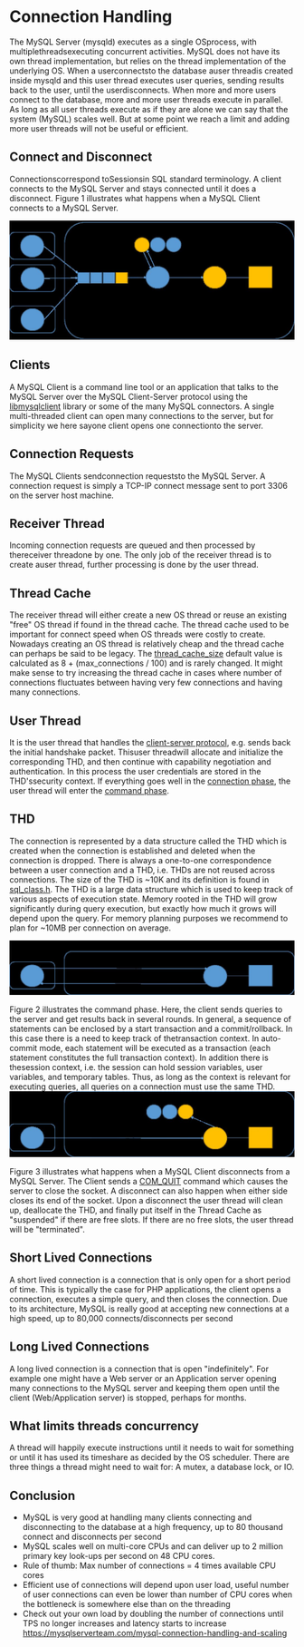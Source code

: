 # Connection Handling

The MySQL Server (mysqld) executes as a single OSprocess, with multiplethreadsexecuting concurrent activities. MySQL does not have its own thread implementation, but relies on the thread implementation of the underlying OS. When a userconnectsto the database auser threadis created inside mysqld and this user thread executes user queries, sending results back to the user, until the userdisconnects.
When more and more users connect to the database, more and more user threads execute in parallel. As long as all user threads execute as if they are alone we can say that the system (MySQL) scales well. But at some point we reach a limit and adding more user threads will not be useful or efficient.

## Connect and Disconnect

Connectionscorrespond toSessionsin SQL standard terminology. A client connects to the MySQL Server and stays connected until it does a disconnect. Figure 1 illustrates what happens when a MySQL Client connects to a MySQL Server.

![image](../../../media/MySQL_Connection-Handling-image1.jpg)

## Clients

A MySQL Client is a command line tool or an application that talks to the MySQL Server over the MySQL Client-Server protocol using the [libmysqlclient](https://dev.mysql.com/doc/refman/8.0/en/c-api-implementations.html) library or some of the many MySQL connectors. A single multi-threaded client can open many connections to the server, but for simplicity we here sayone client opens one connectionto the server.

## Connection Requests

The MySQL Clients sendconnection requeststo the MySQL Server. A connection request is simply a TCP-IP connect message sent to port 3306 on the server host machine.

## Receiver Thread

Incoming connection requests are queued and then processed by thereceiver threadone by one. The only job of the receiver thread is to create auser thread, further processing is done by the user thread.

## Thread Cache

The receiver thread will either create a new OS thread or reuse an existing "free" OS thread if found in the thread cache. The thread cache used to be important for connect speed when OS threads were costly to create. Nowadays creating an OS thread is relatively cheap and the thread cache can perhaps be said to be legacy. The [thread_cache_size](https://dev.mysql.com/doc/refman/8.0/en/server-system-variables.html#sysvar_thread_cache_size) default value is calculated as 8 + (max_connections / 100) and is rarely changed. It might make sense to try increasing the thread cache in cases where number of connections fluctuates between having very few connections and having many connections.

## User Thread

It is the user thread that handles the [client-server protocol](https://dev.mysql.com/doc/dev/mysql-server/latest/PAGE_PROTOCOL.html), e.g. sends back the initial handshake packet. Thisuser threadwill allocate and initialize the corresponding THD, and then continue with capability negotiation and authentication. In this process the user credentials are stored in the THD'ssecurity context. If everything goes well in the [connection phase](https://dev.mysql.com/doc/dev/mysql-server/latest/page_protocol_connection_phase.html), the user thread will enter the [command phase](https://dev.mysql.com/doc/dev/mysql-server/latest/page_protocol_command_phase.html).

## THD

The connection is represented by a data structure called the THD which is created when the connection is established and deleted when the connection is dropped. There is always a one-to-one correspondence between a user connection and a THD, i.e. THDs are not reused across connections. The size of the THD is ~10K and its definition is found in [sql_class.h](https://dev.mysql.com/doc/dev/mysql-server/latest/classTHD.html). The THD is a large data structure which is used to keep track of various aspects of execution state. Memory rooted in the THD will grow significantly during query execution, but exactly how much it grows will depend upon the query. For memory planning purposes we recommend to plan for ~10MB per connection on average.

![image](../../../media/MySQL_Connection-Handling-image2.jpg)

Figure 2 illustrates the command phase. Here, the client sends queries to the server and get results back in several rounds. In general, a sequence of statements can be enclosed by a start transaction and a commit/rollback. In this case there is a need to keep track of thetransaction context. In auto-commit mode, each statement will be executed as a transaction (each statement constitutes the full transaction context). In addition there is thesession context, i.e. the session can hold session variables, user variables, and temporary tables. Thus, as long as the context is relevant for executing queries, all queries on a connection must use the same THD.
![image](../../../media/MySQL_Connection-Handling-image3.jpg)

Figure 3 illustrates what happens when a MySQL Client disconnects from a MySQL Server. The Client sends a [COM_QUIT](https://dev.mysql.com/doc/dev/mysql-server/latest/page_protocol_com_quit.html) command which causes the server to close the socket. A disconnect can also happen when either side closes its end of the socket. Upon a disconnect the user thread will clean up, deallocate the THD, and finally put itself in the Thread Cache as "suspended" if there are free slots. If there are no free slots, the user thread will be "terminated".

## Short Lived Connections

A short lived connection is a connection that is only open for a short period of time. This is typically the case for PHP applications, the client opens a connection, executes a simple query, and then closes the connection. Due to its architecture, MySQL is really good at accepting new connections at a high speed, up to 80,000 connects/disconnects per second

## Long Lived Connections

A long lived connection is a connection that is open "indefinitely". For example one might have a Web server or an Application server opening many connections to the MySQL server and keeping them open until the client (Web/Application server) is stopped, perhaps for months.

## What limits threads concurrency

A thread will happily execute instructions until it needs to wait for something or until it has used its timeshare as decided by the OS scheduler. There are three things a thread might need to wait for: A mutex, a database lock, or IO.

## Conclusion

- MySQL is very good at handling many clients connecting and disconnecting to the database at a high frequency, up to 80 thousand connect and disconnects per second
- MySQL scales well on multi-core CPUs and can deliver up to 2 million primary key look-ups per second on 48 CPU cores.
- Rule of thumb: Max number of connections = 4 times available CPU cores
- Efficient use of connections will depend upon user load, useful number of user connections can even be lower than number of CPU cores when the bottleneck is somewhere else than on the threading
- Check out your own load by doubling the number of connections until TPS no longer increases and latency starts to increase
<https://mysqlserverteam.com/mysql-connection-handling-and-scaling>
